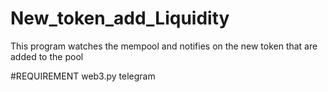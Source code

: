 # New_token_add_Liquidity
This program watches the mempool  and notifies on the new token that are added to the pool


#REQUIREMENT
web3.py
telegram
